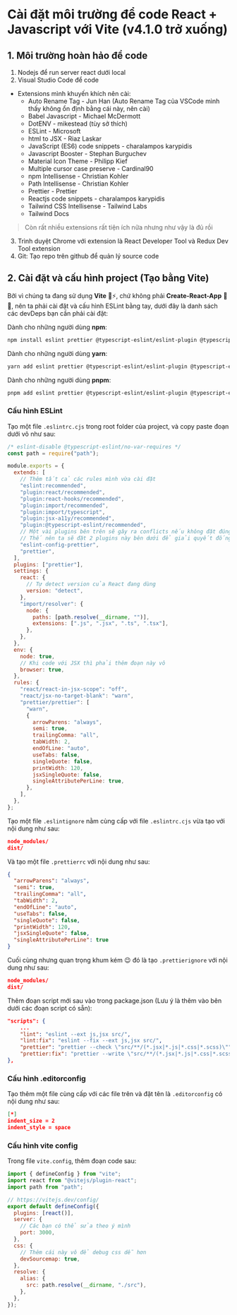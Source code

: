 # Cài đặt môi trường để code React + Javascript với Vite (v4.1.0 trở xuống)

## 1. Môi trường hoàn hảo để code

1. Nodejs để run server react dưới local
2. Visual Studio Code để code
- Extensions mình khuyến khích nên cài:
  - Auto Rename Tag - Jun Han (Auto Rename Tag của VSCode mình thấy không ổn định bằng cái này, nên cài)
  - Babel Javascript - Michael McDermott
  - DotENV - mikestead (tùy sở thích)
  - ESLint - Microsoft
  - html to JSX - Riaz Laskar
  - JavaScript (ES6) code snippets - charalampos karypidis
  - Javascript Booster - Stephan Burguchev
  - Material Icon Theme - Philipp Kief
  - Multiple cursor case preserve - Cardinal90
  - npm Intellisense - Christian Kohler
  - Path Intellisense - Christian Kohler
  - Prettier - Prettier
  - Reactjs code snippets - charalampos karypidis
  - Tailwind CSS Intellisense - Tailwind Labs
  - Tailwind Docs
  
>Còn rất nhiều extensions rất tiện ích nữa nhưng như vậy là đủ rồi

3. Trình duyệt Chrome với extension là React Developer Tool và Redux Dev Tool extension
4. Git: Tạo repo trên github để quản lý source code

## 2. Cài đặt và cấu hình project (Tạo bằng Vite)

Bởi vì chúng ta đang sử dụng **Vite** 🐇⚡, chứ không phải **Create-React-App** 🐢👴, nên ta phải cài đặt và cấu hình ESLint bằng tay, dưới đây là danh sách các devDeps bạn cần phải cài đặt:

Dành cho những người dùng **npm**:

```bash
npm install eslint prettier @typescript-eslint/eslint-plugin @typescript-eslint/parser eslint-config-prettier eslint-plugin-import eslint-plugin-jsx-a11y eslint-plugin-react eslint-plugin-prettier prettier-plugin-tailwindcss eslint-plugin-react-hooks -D
```

Dành cho những người dùng **yarn**:

```bash
yarn add eslint prettier @typescript-eslint/eslint-plugin @typescript-eslint/parser eslint-config-prettier eslint-plugin-import eslint-plugin-jsx-a11y eslint-plugin-react eslint-plugin-prettier prettier-plugin-tailwindcss eslint-plugin-react-hooks -D
```

Dành cho những người dùng **pnpm**:

```bash
pnpm add eslint prettier @typescript-eslint/eslint-plugin @typescript-eslint/parser eslint-config-prettier eslint-plugin-import eslint-plugin-jsx-a11y eslint-plugin-react eslint-plugin-prettier prettier-plugin-tailwindcss eslint-plugin-react-hooks -D
```

### Cấu hình ESLint
Tạo một file `.eslintrc.cjs` trong root folder của project, và copy paste đoạn dưới vô như sau:

```cjs
/* eslint-disable @typescript-eslint/no-var-requires */
const path = require("path");

module.exports = {
  extends: [
    // Thêm tất cả các rules mình vừa cài đặt 
    "eslint:recommended",
    "plugin:react/recommended",
    "plugin:react-hooks/recommended",
    "plugin:import/recommended",
    "plugin:import/typescript",
    "plugin:jsx-a11y/recommended",
    "plugin:@typescript-eslint/recommended",
    // Một vài plugins bên trên sẽ gây ra conflicts nếu không đặt đúng thứ tự
    // Thế nên ta sẽ đặt 2 plugins này bên dưới để giải quyết đống conflicts
    "eslint-config-prettier",
    "prettier",
  ],
  plugins: ["prettier"],
  settings: {
    react: {
      // Tự detect version của React đang dùng
      version: "detect",
    },
    "import/resolver": {
      node: {
        paths: [path.resolve(__dirname, "")],
        extensions: [".js", ".jsx", ".ts", ".tsx"],
      },
    },
  },
  env: {
    node: true,
    // Khi code với JSX thì phải thêm đoạn này vô
    browser: true,
  },
  rules: {
    "react/react-in-jsx-scope": "off",
    "react/jsx-no-target-blank": "warn",
    "prettier/prettier": [
      "warn",
      {
        arrowParens: "always",
        semi: true,
        trailingComma: "all",
        tabWidth: 2,
        endOfLine: "auto",
        useTabs: false,
        singleQuote: false,
        printWidth: 120,
        jsxSingleQuote: false,
        singleAttributePerLine: true,
      },
    ],
  },
};
```

Tạo một file `.eslintignore` nằm cùng cấp với file `.eslintrc.cjs` vừa tạo với nội dung như sau:

```json
node_modules/
dist/
```

Và tạo một file `.prettierrc` với nội dung như sau:

```json
{
  "arrowParens": "always",
  "semi": true,
  "trailingComma": "all",
  "tabWidth": 2,
  "endOfLine": "auto",
  "useTabs": false,
  "singleQuote": false,
  "printWidth": 120,
  "jsxSingleQuote": false,
  "singleAttributePerLine": true
}
```

Cuối cùng nhưng quan trọng khum kém 😉 đó là tạo `.prettierignore` với nội dung như sau:

```json
node_modules/
dist/
```

Thêm đoạn script mới sau vào trong package.json (Lưu ý là thêm vào bên dưới các đoạn script có sẵn):

```json
"scripts": {
    ...
    "lint": "eslint --ext js,jsx src/",
    "lint:fix": "eslint --fix --ext js,jsx src/",
    "prettier": "prettier --check \"src/**/(*.jsx|*.js|*.css|*.scss)\"",
    "prettier:fix": "prettier --write \"src/**/(*.jsx|*.js|*.css|*.scss)\""
},
```

### Cấu hình .editorconfig

Tạo thêm một file cùng cấp với các file trên và đặt tên là `.editorconfig` có nội dung như sau:

```json
[*]
indent_size = 2
indent_style = space
```

### Cấu hình vite config

Trong file `vite.config`, thêm đoạn code sau:

```js
import { defineConfig } from "vite";
import react from "@vitejs/plugin-react";
import path from "path";

// https://vitejs.dev/config/
export default defineConfig({
  plugins: [react()],
  server: {
    // Các bạn có thể sửa theo ý mình
    port: 3000,
  },
  css: {
    // Thêm cái này vô để debug css dễ hơn
    devSourcemap: true,
  },
  resolve: {
    alias: {
      src: path.resolve(__dirname, "./src"),
    },
  },
});
```

